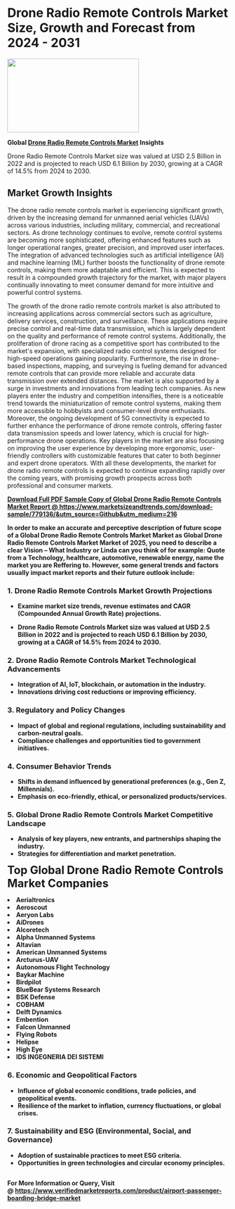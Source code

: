 <H1>Drone Radio Remote Controls Market Size, Growth and Forecast from 2024 - 2031</H1><img class="aligncenter size-medium wp-image-584254" src="https://thirdeyenews.in/wp-content/uploads/2024/09/Global-Market-Research-300x168.jpeg" alt="" width="300" height="168" /><p><strong>Global&nbsp;<a href="https://www.marketsizeandtrends.com/download-sample/779136/&amp;utm_source=Github&utm_medium=216">Drone Radio Remote Controls Market</a> Insights</strong></p><p>Drone Radio Remote Controls Market size was valued at USD 2.5 Billion in 2022 and is projected to reach USD 6.1 Billion by 2030, growing at a CAGR of 14.5% from 2024 to 2030.</p><p><h2>Market Growth Insights</h2> <p>The drone radio remote controls market is experiencing significant growth, driven by the increasing demand for unmanned aerial vehicles (UAVs) across various industries, including military, commercial, and recreational sectors. As drone technology continues to evolve, remote control systems are becoming more sophisticated, offering enhanced features such as longer operational ranges, greater precision, and improved user interfaces. The integration of advanced technologies such as artificial intelligence (AI) and machine learning (ML) further boosts the functionality of drone remote controls, making them more adaptable and efficient. This is expected to result in a compounded growth trajectory for the market, with major players continually innovating to meet consumer demand for more intuitive and powerful control systems.</p> <p><strong><a href="#"></a></strong></p> <p>The growth of the drone radio remote controls market is also attributed to increasing applications across commercial sectors such as agriculture, delivery services, construction, and surveillance. These applications require precise control and real-time data transmission, which is largely dependent on the quality and performance of remote control systems. Additionally, the proliferation of drone racing as a competitive sport has contributed to the market's expansion, with specialized radio control systems designed for high-speed operations gaining popularity. Furthermore, the rise in drone-based inspections, mapping, and surveying is fueling demand for advanced remote controls that can provide more reliable and accurate data transmission over extended distances. The market is also supported by a surge in investments and innovations from leading tech companies. As new players enter the industry and competition intensifies, there is a noticeable trend towards the miniaturization of remote control systems, making them more accessible to hobbyists and consumer-level drone enthusiasts. Moreover, the ongoing development of 5G connectivity is expected to further enhance the performance of drone remote controls, offering faster data transmission speeds and lower latency, which is crucial for high-performance drone operations. Key players in the market are also focusing on improving the user experience by developing more ergonomic, user-friendly controllers with customizable features that cater to both beginner and expert drone operators. With all these developments, the market for drone radio remote controls is expected to continue expanding rapidly over the coming years, with promising growth prospects across both professional and consumer markets.</p> <p><strong><a href="#"></p><p><span class=""><strong>Download Full PDF Sample Copy of Global Drone Radio Remote Controls Market Report</strong> @ <a href="https://www.marketsizeandtrends.com/download-sample/779136/&amp;utm_source=Github&utm_medium=216" target="_blank">https://www.marketsizeandtrends.com/download-sample/779136/&amp;utm_source=Github&utm_medium=216</a></span></p><p>In order to make an accurate and perceptive description of future scope of a Global&nbsp;Drone Radio Remote Controls Market Market as Global&nbsp;Drone Radio Remote Controls Market Market of 2025, you need to describe a clear Vision &ndash; What Industry or Linda can you think of for example: Quote from a Technology, healthcare, automotive, renewable energy, name the market you are Reffering to. However, some general trends and factors usually impact market reports and their future outlook include:</p><h3>1.&nbsp;<strong>Drone Radio Remote Controls Market Growth Projections</strong></h3><ul><li>Examine market size trends, revenue estimates and CAGR (Compounded Annual Growth Rate) projections.</li><li><p>Drone Radio Remote Controls Market size was valued at USD 2.5 Billion in 2022 and is projected to reach USD 6.1 Billion by 2030, growing at a CAGR of 14.5% from 2024 to 2030.</p></li></ul><h3>2.&nbsp;<strong>Drone Radio Remote Controls Market Technological Advancements</strong></h3><ul><li>Integration of AI, IoT, blockchain, or automation in the industry.</li><li>Innovations driving cost reductions or improving efficiency.</li></ul><h3>3.&nbsp;<strong>Regulatory and Policy Changes</strong></h3><ul><li>Impact of global and regional regulations, including sustainability and carbon-neutral goals.</li><li>Compliance challenges and opportunities tied to government initiatives.</li></ul><h3>4.&nbsp;<strong>Consumer Behavior Trends</strong></h3><ul><li>Shifts in demand influenced by generational preferences (e.g., Gen Z, Millennials).</li><li>Emphasis on eco-friendly, ethical, or personalized products/services.</li></ul><h3>5.&nbsp;<strong>Global Drone Radio Remote Controls Market Competitive Landscape</strong></h3><ul><li>Analysis of key players, new entrants, and partnerships shaping the industry.</li><li>Strategies for differentiation and market penetration.</li></ul><p data-pm-slice="1 1 []"><span style="color: inherit; font-family: inherit; font-size: 25px;">Top Global Drone Radio Remote Controls Market Companies</span></p><div class="" data-test-id=""><p><li>Aerialtronics</li><li> Aeroscout</li><li> Aeryon Labs</li><li> AiDrones</li><li> Alcoretech</li><li> Alpha Unmanned Systems</li><li> Altavian</li><li> American Unmanned Systems</li><li> Arcturus-UAV</li><li> Autonomous Flight Technology</li><li> Baykar Machine</li><li> Birdpilot</li><li> BlueBear Systems Research</li><li> BSK Defense</li><li> COBHAM</li><li> Delft Dynamics</li><li> Embention</li><li> Falcon Unmanned</li><li> Flying Robots</li><li> Helipse</li><li> High Eye</li><li> IDS INGEGNERIA DEI SISTEMI</li></p></div><h3>6.&nbsp;<strong>Economic and Geopolitical Factors</strong></h3><ul><li>Influence of global economic conditions, trade policies, and geopolitical events.</li><li>Resilience of the market to inflation, currency fluctuations, or global crises.</li></ul><h3>7.&nbsp;<strong>Sustainability and ESG (Environmental, Social, and Governance)</strong></h3><ul><li>Adoption of sustainable practices to meet ESG criteria.</li><li>Opportunities in green technologies and circular economy principles.</li></ul><h2><strong style="font-size: 14px;">For More Information or Query, Visit @&nbsp;</strong><a style="background-color: #ffffff; font-size: 14px;" href="https://www.marketsizeandtrends.com/report/drone-radio-remote-controls-market/" target="_blank">https://www.verifiedmarketreports.com/product/airport-passenger-boarding-bridge-market</a></h2>
